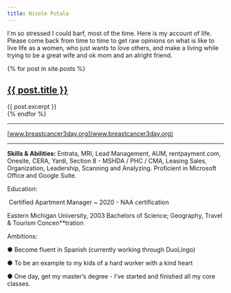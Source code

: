 ```yaml
---
title: Nicole Putala
---
```


I'm so stressed I could barf, most of the time.  Here is my account of life. Please come back from time to time to get raw opinions on what is like to live life as a women, who just wants to love others, and make a living while trying to be a great wife and ok mom and an alright friend.

{% for post in site.posts %}
<article>
    <h2><a href="{{ post.url }}">{{ post.title }}</a></h2>
    {{ post.excerpt }}
</article>
{% endfor %}

<hr>

[www.breastcancer3day.org](www.breastcancer3day.org)

<hr>

**Skills & Abilities:** Entrata, MRI, Lead Management, AUM, rentpayment.com, Onesite, CERA, Yardi, Section 8 - MSHDA / PHC / CMA, Leasing Sales, Organization, Leadership, Scanning and Analyzing. Proficient in Microsoft Office and Google Suite.

Education:

​ Certified Apartment Manager ~ 2020 - NAA certification

Eastern Michigan University, 2003 Bachelors of Science; Geography, Travel & Tourism Concen**tration

Ambitions:

●    Become fluent in Spanish (currently working through DuoLingo)

●    To be an example to my kids of a hard worker with a kind heart

●    One day, get my master’s degree - I’ve started and finished all my core classes.
<!--stackedit_data:
eyJoaXN0b3J5IjpbLTExMDUyMjAxOTcsNzA5NjI4MDksMjExNj
Q5MDczMF19
-->